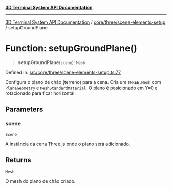 [**3D Terminal System API Documentation**](../../../../README.md)

***

[3D Terminal System API Documentation](../../../../README.md) / [core/three/scene-elements-setup](../README.md) / setupGroundPlane

# Function: setupGroundPlane()

> **setupGroundPlane**(`scene`): `Mesh`

Defined in: [src/core/three/scene-elements-setup.ts:77](https://github.com/Dicommunitas/ThreeJS_Terminal_3D/blob/6f042d4d64a35f8821f49bdbe82798f7999e9e5c/src/core/three/scene-elements-setup.ts#L77)

Configura o plano de chão (terreno) para a cena.
Cria um `THREE.Mesh` com `PlaneGeometry` e `MeshStandardMaterial`.
O plano é posicionado em Y=0 e rotacionado para ficar horizontal.

## Parameters

### scene

`Scene`

A instância da cena Three.js onde o plano será adicionado.

## Returns

`Mesh`

O mesh do plano de chão criado.
